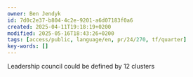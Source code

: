 ```yaml
---
owner: Ben Jendyk
id: 7d0c2e37-b804-4c2e-9201-a6d07183f0a6
created: 2025-04-11T19:18:19+0200
modified: 2025-05-16T18:43:26+0200
tags: [access/public, language/en, pr/24/270, tf/quarter]
key-words: []
---
```


Leadership council could be defined by 12 clusters
